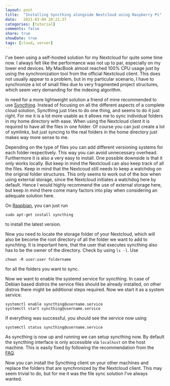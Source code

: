 ```yaml
---
layout: post
title:  "Installing Syncthing alongside Nextcloud using Raspberry Pi"
date:   2021-03-09 20:21:37
categories: [tutorial]
comments: false
share: true
showDate: true
tags: [cloud, server]
---
```


I've been using a self-hosted solution for my Nextcloud for quite some time now. I always felt like the performance was not up to par, especially on my lower end devices. My MacBook almost reached 100% CPU usage just by using the synchronization tool from the official Nextcloud client. This does not usually appear to a problem, but in my particular scenario, I have to synchronize a lot of small files due to very fragmented project structures, which seem very demanding for the indexing algorithm. 

In need for a more lightweight solution a friend of mine recommended to use [Syncthing](https://syncthing.net/). Instead of focusing on all the different aspects of a complete cloud solution, Syncthing just tries to do one thing, and seems to do it just right. For me it is a lot more usable as it allows me to sync individual folders in my home directory with ease. When using the Nextcloud client it is required to have all the files in one folder. Of course you can just create a lot of symlinks, but just syncing to the real folders in the home directory just makes way more sense to me.

Depending on the type of files you can add different versioning systems for each folder respectively. This way you can avoid unnecessary overhead. Furthermore it is also a very easy to install. One possible downside is that it only works locally. But keep in mind the Nextcloud can also keep track of all the files. Keep in mind that the Nextcoud still needs to keep a watchdog on the original folder structures. This only seems to work out of the box when using external storage, since the Nextcloud initiates a watchdog here by default. Hence I would  highly recommend the use of external storage here, but keep in mind there come many factors into play when considering an adequate solution here.

On [Raspbian](https://www.raspbian.org/), you can just run

```shell 
sudo apt-get install syncthing
```
to install the latest version.


Now you need to locate the storage folder of your Nextcloud, which will also be become the root directory of all the folder we want to add to synchting. It is important here, that the user that executes syncthing also has to be the owner of the directory. Check by using `ls -l`. Use 

```shell
chown -R user:user foldername
```
for all the folders you want to sync.

Now we want to enable the systemd service for syncthing. In case of Debian based distros the service files should be already installed, on other distros there might be additional steps required. Now we start it as a system service.

```shell
systemctl enable syncthing@username.service
systemctl start syncthing@username.service
```

If everything was successful, you should see the service now using

```shell
systemctl status syncthing@username.service
```

As syncthing is now up and running we can setup syncthing now. By default the syncthing interface is only accessible via `localhost` on the host machine. This is easily fixed by following the recommendation from the [FAQ](https://docs.syncthing.net/users/faq.html#how-do-i-access-the-web-gui-from-another-computer).

Now you can install the Syncthing client on your other machines and replace the folders that are synchronized by the Nextcloud client. This may seem trivial to do, but for me it was the file sync solution I've always wanted.
